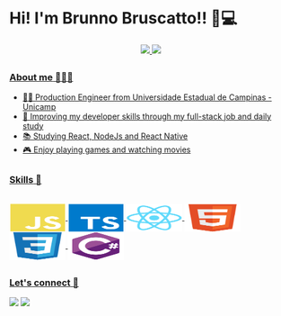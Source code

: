 # Hi! I'm Brunno Bruscatto!! 🖖💻
<div id="header" align="center">
  <a href="https://github.com/bbruscatto">
  <img height="180em" src="https://github-readme-stats.vercel.app/api?username=bbruscatto&show_icons=true&theme=dark&include_all_commits=true&count_private=true"/>
  <img height="180em" src="https://github-readme-stats.vercel.app/api/top-langs/?username=bbruscatto&layout=compact&langs_count=7&theme=dark"/>
</div>
  
  ##
  
  ### **About me** 👨🏻‍💻
  - 👨‍🎓 Production Engineer from Universidade Estadual de Campinas - Unicamp
  - 🚀 Improving my developer skills through my full-stack job and daily study
  - 📚 Studying React, NodeJs and React Native
  - 🎮 Enjoy playing games and watching movies
  
  ##
  
   ### **Skills** 🎯 
<div style="display: inline_block"><br>
  <img align="center" alt="Brunno-Js" height="50" width="100" src="https://raw.githubusercontent.com/devicons/devicon/master/icons/javascript/javascript-plain.svg">
  <img align="center" alt="Brunno-Ts"  height="50" width="100" src="https://raw.githubusercontent.com/devicons/devicon/master/icons/typescript/typescript-plain.svg">
  <img align="center" alt="Brunno-React"  height="50" width="100" src="https://raw.githubusercontent.com/devicons/devicon/master/icons/react/react-original.svg">
  <img align="center" alt="Brunno-HTML"  height="50" width="100" src="https://raw.githubusercontent.com/devicons/devicon/master/icons/html5/html5-original.svg">
  <img align="center" alt="Brunno-CSS"  height="50" width="100" src="https://raw.githubusercontent.com/devicons/devicon/master/icons/css3/css3-original.svg">
  <img align="center" alt="Brunno-Csharp"  height="50" width="100" src="https://raw.githubusercontent.com/devicons/devicon/master/icons/csharp/csharp-original.svg">
</div>
  
  ##
  
  ###   **Let's connect** 🤝
 
<div> 
  <a href = "mailto:bruscatto@gmail.com"><img src="https://img.shields.io/badge/-Gmail-%23333?style=for-the-badge&logo=gmail&logoColor=white" target="_blank"></a>
  <a href="https://www.linkedin.com/in/brunno-bruscatto-developer/" target="_blank"><img src="https://img.shields.io/badge/-LinkedIn-%230077B5?style=for-the-badge&logo=linkedin&logoColor=white" target="_blank"></a> 
 
 
</div>
<!--
**bbruscatto/bbruscatto** is a ✨ _special_ ✨ repository because its `README.md` (this file) appears on your GitHub profile.

Here are some ideas to get you started:

- 🔭 I’m currently working on ...
- 🌱 I’m currently learning ...
- 👯 I’m looking to collaborate on ...
- 🤔 I’m looking for help with ...
- 💬 Ask me about ...
- 📫 How to reach me: ...
- 😄 Pronouns: ...
- ⚡ Fun fact: ...
-->
